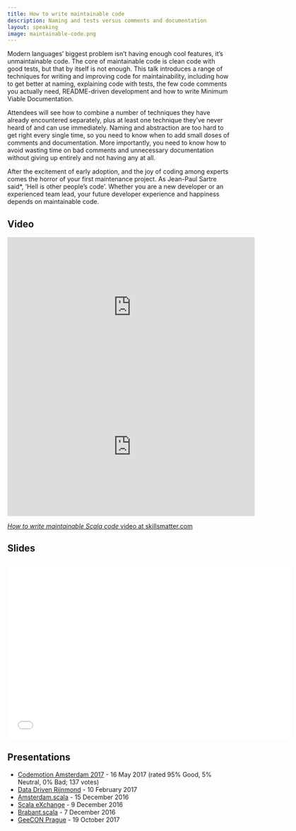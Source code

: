 ```yaml
---
title: How to write maintainable code
description: Naming and tests versus comments and documentation
layout: speaking
image: maintainable-code.png
---
```


Modern languages’ biggest problem isn’t having enough cool features, it’s unmaintainable code.
The core of maintainable code is clean code with good tests, but that by itself is not enough.
This talk introduces a range of techniques for writing and improving code for maintainability, including how to get better at naming, explaining code with tests, the few code comments you actually need, README-driven development and how to write Minimum Viable Documentation.

Attendees will see how to combine a number of techniques they have already encountered separately, plus at least one technique they’ve never heard of and can use immediately.
Naming and abstraction are too hard to get right every single time, so you need to know when to add small doses of comments and documentation.
More importantly, you need to know how to avoid wasting time on bad comments and unnecessary documentation without giving up entirely and not having any at all.

After the excitement of early adoption, and the joy of coding among experts comes the horror of your first maintenance project.
As Jean-Paul Sartre said*, ‘Hell is other people’s code’.
Whether you are a new developer or an experienced team lead, your future developer experience and happiness depends on maintainable code.

## Video

<iframe width="560" height="315" src="https://www.youtube.com/embed/qacBiSNB8yU" frameborder="0" allowfullscreen></iframe>

<iframe width="560" height="315" src="https://www.youtube.com/embed/6jmUmZX2pok" frameborder="0" allowfullscreen></iframe>

[_How to write maintainable Scala code_ video at skillsmatter.com](https://skillsmatter.com/skillscasts/9104-how-to-write-maintainable-scala-code#video)

## Slides

<iframe src="//www.slideshare.net/slideshow/embed_code/key/mNReVAH4S9nkfD" width="640" height="400" frameborder="0" marginwidth="0" marginheight="0" scrolling="no"></iframe>

## Presentations

* [Codemotion Amsterdam 2017](http://amsterdam2017.codemotionworld.com/) - 16 May 2017 (rated 95% Good, 5% Neutral, 0% Bad; 137 votes)
* [Data Driven Rijnmond](https://www.meetup.com/Data-Driven-Rijnmond/events/236256531/) - 10 February 2017
* [Amsterdam.scala](https://www.meetup.com/amsterdam-scala/events/235864793/) - 15 December 2016
* [Scala eXchange](https://skillsmatter.com/conferences/7432-scala-exchange-2016) - 9 December 2016
* [Brabant.scala](https://www.meetup.com/brabant-scala/events/235797609/) - 7 December 2016
* [GeeCON Prague](https://2017.geecon.cz/) - 19 October 2017

